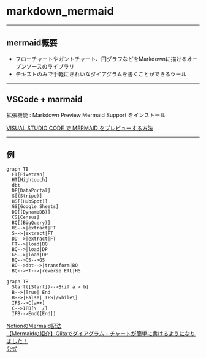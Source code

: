 # markdown_mermaid

---

## mermaid概要

- フローチャートやガントチャート、円グラフなどをMarkdownに描けるオープンソースのライブラリ  
- テキストのみで手軽にきれいなダイアグラムを書くことができるツール  

---

## VSCode + marmaid

拡張機能 : Markdown Preview Mermaid Support をインストール  

[VISUAL STUDIO CODE で MERMAID をプレビューする方法](https://usefuledge.com/vscodemermaidsupport.html)  

---

## 例

``` mermaid
graph TB
  FT[Fivetran]
  HT[Hightouch]
  dbt
  DP[DataPortal]
  S[(Stripe)]
  HS[(HubSpot)]
  GS[Google Sheets]
  DD[(DynamoDB)]
  CS[Census]
  BQ[(BigQuery)]
  HS-->|extract|FT
  S-->|extract|FT
  DD-->|extract|FT
  FT-->|load|BQ
  BQ-->|load|DP
  GS-->|load|DP
  BQ-->CS-->GS
  BQ-->dbt-->|transform|BQ
  BQ-->HT-->|reverse ETL|HS
```

``` mermaid
graph TB
  Start([Start])-->B{if a > b}
  B-->|True| End
  B-->|False| IFS[/while\]
  IFS-->C[a++]
  C-->IFB[\  /]
  IFB-->End([End])
```

[NotionのMermaid記法](https://twitter.com/paranishian/status/1559657386125668352)  
[【Mermaidの紹介】Qiitaでダイアグラム・チャートが簡単に書けるようになりました！](https://qiita.com/Qiita/items/c07f3262d8f3b25f06c9)  
[公式](https://mermaid-js.github.io/mermaid/#/)  
